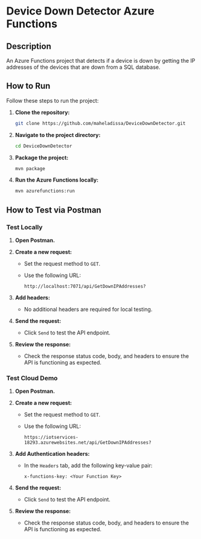 # Device Down Detector Azure Functions

## Description

An Azure Functions project that detects if a device is down by getting the IP addresses of the devices that are down from a SQL database.

## How to Run

Follow these steps to run the project:

1. **Clone the repository:**

   ```bash
   git clone https://github.com/maheladissa/DeviceDownDetector.git
   ```

2. **Navigate to the project directory:**

   ```bash
   cd DeviceDownDetector
   ```

3. **Package the project:**

   ```bash
   mvn package
   ```

4. **Run the Azure Functions locally:**

   ```bash
   mvn azurefunctions:run
   ```

## How to Test via Postman

### Test Locally

1. **Open Postman.**

2. **Create a new request:**

    - Set the request method to `GET`.
    - Use the following URL:

      ```
      http://localhost:7071/api/GetDownIPAddresses?
      ```

3. **Add headers:**

    - No additional headers are required for local testing.

4. **Send the request:**

    - Click `Send` to test the API endpoint.

5. **Review the response:**

    - Check the response status code, body, and headers to ensure the API is functioning as expected.

### Test Cloud Demo

1. **Open Postman.**

2. **Create a new request:**

    - Set the request method to `GET`.
    - Use the following URL:

      ```
      https://iotservices-18293.azurewebsites.net/api/GetDownIPAddresses?
      ```

3. **Add Authentication headers:**

    - In the `Headers` tab, add the following key-value pair:

      ```
      x-functions-key: <Your Function Key>
      ```

4. **Send the request:**

    - Click `Send` to test the API endpoint.

5. **Review the response:**

    - Check the response status code, body, and headers to ensure the API is functioning as expected.
